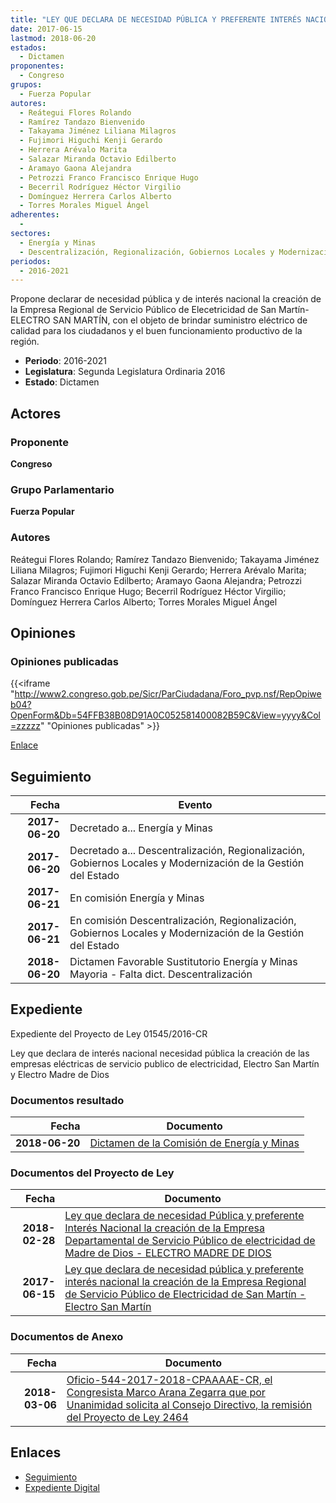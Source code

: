 ```yaml
---
title: "LEY QUE DECLARA DE NECESIDAD PÚBLICA Y PREFERENTE INTERÉS NACIONAL LA CREACIÓN DE LA EMPRESA REGIONAL DE SERVICIO PÚBLICO DE ELECTRICIDAD DE SAN MARTÍN-ELECTRO SAN MARTÍN"
date: 2017-06-15
lastmod: 2018-06-20
estados: 
  - Dictamen
proponentes: 
  - Congreso
grupos: 
  - Fuerza Popular
autores: 
  - Reátegui Flores Rolando
  - Ramírez Tandazo Bienvenido
  - Takayama Jiménez Liliana Milagros
  - Fujimori Higuchi Kenji Gerardo
  - Herrera Arévalo Marita
  - Salazar Miranda Octavio Edilberto
  - Aramayo Gaona Alejandra
  - Petrozzi Franco Francisco Enrique Hugo
  - Becerril Rodríguez Héctor Virgilio
  - Domínguez Herrera Carlos Alberto
  - Torres Morales Miguel Ángel
adherentes: 
  - 
sectores: 
  - Energía y Minas
  - Descentralización, Regionalización, Gobiernos Locales y Modernización de la Gestión del Estado
periodos: 
  - 2016-2021
---
```


Propone declarar de necesidad pública y de interés nacional la creación de la Empresa Regional de Servicio Público de Elecetricidad de San Martín-ELECTRO SAN MARTÍN, con el objeto de brindar suministro eléctrico de calidad para los ciudadanos y el buen funcionamiento productivo de la región.

- **Periodo**: 2016-2021
- **Legislatura**: Segunda Legislatura Ordinaria 2016
- **Estado**: Dictamen

## Actores

### Proponente

**Congreso**

### Grupo Parlamentario

**Fuerza Popular**

### Autores

Reátegui Flores Rolando; Ramírez Tandazo Bienvenido; Takayama Jiménez Liliana Milagros; Fujimori Higuchi Kenji Gerardo; Herrera Arévalo Marita; Salazar Miranda Octavio Edilberto; Aramayo Gaona Alejandra; Petrozzi Franco Francisco Enrique Hugo; Becerril Rodríguez Héctor Virgilio; Domínguez Herrera Carlos Alberto; Torres Morales Miguel Ángel


## Opiniones

### Opiniones publicadas

{{<iframe "http://www2.congreso.gob.pe/Sicr/ParCiudadana/Foro_pvp.nsf/RepOpiweb04?OpenForm&Db=54FFB38B08D91A0C052581400082B59C&View=yyyy&Col=zzzzz" "Opiniones publicadas" >}}

[Enlace](http://www2.congreso.gob.pe/Sicr/ParCiudadana/Foro_pvp.nsf/RepOpiweb04?OpenForm&Db=54FFB38B08D91A0C052581400082B59C&View=yyyy&Col=zzzzz)

## Seguimiento

| Fecha | Evento |
|------:|--------|
| **2017-06-20** | Decretado a... Energía y Minas|
| **2017-06-20** | Decretado a... Descentralización, Regionalización, Gobiernos Locales y Modernización de la Gestión del Estado|
| **2017-06-21** | En comisión Energía y Minas|
| **2017-06-21** | En comisión Descentralización, Regionalización, Gobiernos Locales y Modernización de la Gestión del Estado|
| **2018-06-20** | Dictamen Favorable Sustitutorio Energía y Minas Mayoria - Falta dict. Descentralización|


## Expediente

Expediente del Proyecto de Ley 01545/2016-CR

Ley que declara de interés nacional necesidad pública la creación de las empresas eléctricas de servicio publico de electricidad, Electro San Martín y Electro Madre de Dios


### Documentos resultado

| Fecha | Documento |
|------:|--------|
| **2018-06-20** | [Dictamen de la Comisión de Energía y Minas](http://www.leyes.congreso.gob.pe/Documentos/2016_2021/Dictamenes/Proyectos_de_Ley/01545DC11MAY20180620.pdf) |

### Documentos del Proyecto de Ley

| Fecha | Documento |
|------:|--------|
| **2018-02-28** | [Ley que declara de necesidad Pública y preferente Interés Nacional la creación de la Empresa Departamental de Servicio Público de electricidad de Madre de Dios - ELECTRO MADRE DE DIOS](http://www.leyes.congreso.gob.pe/Documentos/2016_2021/Proyectos_de_Ley_y_de_Resoluciones_Legislativas/PL0246420180228..pdf) |
| **2017-06-15** | [Ley que declara de necesidad pública y preferente interés nacional la creación de la Empresa Regional de Servicio Público de Electricidad de San Martín - Electro San Martín](http://www.leyes.congreso.gob.pe/Documentos/2016_2021/Proyectos_de_Ley_y_de_Resoluciones_Legislativas/PL0154420170615.pdf) |

### Documentos de Anexo

| Fecha | Documento |
|------:|--------|
| **2018-03-06** | [Oficio-544-2017-2018-CPAAAAE-CR, el Congresista Marco Arana Zegarra que por Unanimidad solicita al Consejo Directivo, la remisión del Proyecto de Ley 2464](http://www.leyes.congreso.gob.pe/Documentos/2016_2021/Oficios/Comisiones_Ordinarias/OFICIO-544-2017-2018-CPAAAAE-CR.pdf) |

## Enlaces 

- [Seguimiento](http://www2.congreso.gob.pehttp://www2.congreso.gob.pe/Sicr/TraDocEstProc/CLProLey2016.nsf/f7fff46988ca05b1052578e100829cc7/8016e202954eeefb05258140007f65ed?OpenDocument)
- [Expediente Digital](http://www2.congreso.gob.pehttp://www2.congreso.gob.pe/Sicr/TraDocEstProc/CLProLey2016.nsf/f7fff46988ca05b1052578e100829cc7/8016e202954eeefb05258140007f65ed?OpenDocument&Click=05257FB7005EB655.eb71d0cf91d8294e05256cdf006b5706/$Body/0.1C6C)
